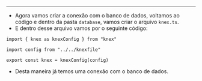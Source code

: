 ___
- Agora vamos criar a conexão com o banco de dados, voltamos ao código e dentro da pasta `database`, vamos criar o arquivo `knex.ts`.
- E dentro desse arquivo vamos por o seguinte código:
```Ts
import { knex as knexConfig } from "knex"

import config from "../../knexfile"

export const knex = knexConfig(config)
```
- Desta maneira já temos uma conexão com o banco de dados.